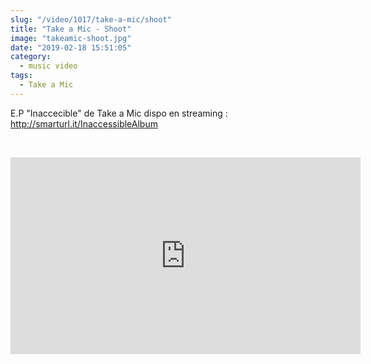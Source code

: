 ```yaml
--- 
slug: "/video/1017/take-a-mic/shoot"
title: "Take a Mic - Shoot"
image: "takeamic-shoot.jpg"
date: "2019-02-18 15:51:05"
category:
  - music video
tags:
  - Take a Mic
---
```

<p>E.P "Inaccecible" de Take a Mic dispo en streaming : <a href="https://www.youtube.com/redirect?q=http%3A%2F%2Fsmarturl.it%2FInaccessibleAlbum&v=ArSmInXO6Ek&event=video_description&redir_token=Mr7G98HH4h2Av2xgNCSXZHYd-Ad8MTU1MDU4Njk1NkAxNTUwNTAwNTU2" target="_blank">http://smarturl.it/InaccessibleAlbum</a></p><br/><p><iframe width="560" height="315" src="https://www.youtube.com/embed/ArSmInXO6Ek" frameborder="0" allow="accelerometer; autoplay; encrypted-media; gyroscope; picture-in-picture" allowfullscreen></iframe></p>